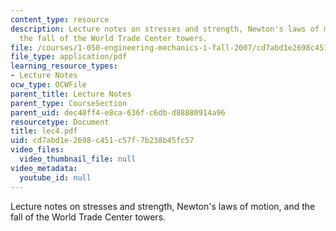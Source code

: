 ```yaml
---
content_type: resource
description: Lecture notes on stresses and strength, Newton's laws of motion, and
  the fall of the World Trade Center towers.
file: /courses/1-050-engineering-mechanics-i-fall-2007/cd7abd1e2698c451c57f7b238b45fc57_lec4.pdf
file_type: application/pdf
learning_resource_types:
- Lecture Notes
ocw_type: OCWFile
parent_title: Lecture Notes
parent_type: CourseSection
parent_uid: dec40ff4-e8ca-636f-c6db-d88880914a96
resourcetype: Document
title: lec4.pdf
uid: cd7abd1e-2698-c451-c57f-7b238b45fc57
video_files:
  video_thumbnail_file: null
video_metadata:
  youtube_id: null
---
```

Lecture notes on stresses and strength, Newton's laws of motion, and the fall of the World Trade Center towers.

